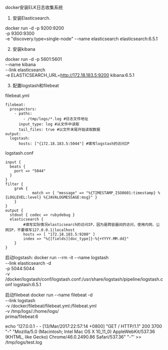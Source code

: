 docker安装ELK日志收集系统

1. 安装Elasticsearch.

docker run -d -p 9200:9200 \
                -p 9300:9300 \
                -e "discovery.type=single-node"
                --name elasticsearch elasticsearch:6.5.1


2. 安装kibana

docker run -d -p 5601:5601 \
                --name kibana  \
                --link elasticsearch \
                -e ELASTICSEARCH_URL=http://172.18.183.5:9200 kibana:6.5.1

3. 配置logstash和filebeat

filebeat.yml
```
filebeat:
  prospectors:
    - paths:
        - /tmp/logs/*.log #日志文件地址
      input_type: log #从文件中读取
      tail_files: true #以文件末尾开始读取数据
output:
  logstash:
      hosts: ["{172.18.183.5:5044"] #填写logstash的访问IP
```

logstash.conf
```
input {
  beats {
    port => "5044"
  }
}
filter {
    grok {
            match => { "message" => "%{TIMESTAMP_ISO8601:timestamp} %{LOGLEVEL:level} %{JAVALOGMESSAGE:msg}" }
    }
}
output {
  stdout { codec => rubydebug }
  elasticsearch {
        #填写实际情况elasticsearch的访问IP，因为是跨容器间的访问，使用内网、公网IP，不要填写127.0.0.1|localhost
        hosts => [ "172.18.183.5:9200" ]
        index => "%{[fields][doc_type]}-%{+YYYY.MM.dd}"
    }
}
```


启动logstash:
docker run --rm -it --name logstash \
        --link elasticsearch -d \
        -p 5044:5044 \
        -v /docker/logstash/conf/logstash.conf:/usr/share/logstash/pipeline/logstash.conf logstash:6.5.1

启动filebeat
docker run --name filebeat -d \
        --link logstash \
        -v /docker/filebeat/filebeat.yml:/filebeat.yml \
        -v /tmp/logs/:/home/logs/ \
        prima/filebeat:6


echo '127.0.0.1 - - [13/Mar/2017:22:57:14 +0800] "GET / HTTP/1.1" 200 3700 "-" "Mozilla/5.0 (Macintosh; Intel Mac OS X 10_11_0) AppleWebKit/537.36 (KHTML, like Gecko) Chrome/46.0.2490.86 Safari/537.36" "-"' >> /tmp/logs/test.log
